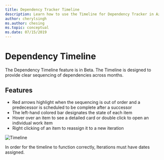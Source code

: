 ```yaml
---
title: Dependency Tracker Timeline
description: Learn how to use the Timeline for Dependency Tracker in Azure DevOps
author: cherylsingh
ms.author: chesing
ms.topic: conceptual
ms.date: 07/15/2019
---
```

# Dependency Timeline

The Dependency Timeline feature is in Beta.  The Timeline is designed to provide clear sequencing of dependencies across months.

## Features

- Red arrows highlight when the sequencing is out of order and a predecessor is scheduled to be complete after a successor
- The left-hand colored bar designates the state of each item
- Hover over an item to see a detailed card or double click to open an individual work item
- Right clicking of an item to reassign it to a new iteration

![Timeline](../images/Timeline.png)

In order for the timeline to function correctly, Iterations must have dates assigned.

